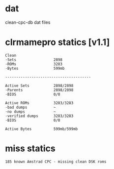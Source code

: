 # dat
clean-cpc-db dat files

# clrmamepro statics [v1.1]
```
Clean
·Sets                 2898
·ROMs                 3283
·Bytes                599mb

---------------------------------------

Active Sets           2898/2898
·Parents              2898/2898
·BIOS                 0/0

Active ROMs           3283/3283
·bad dumps            ~
·no dumps             ~
·verified dumps       3283/3283
·BIOS                 0/0

Active Bytes          599mb/599mb
```

# miss statics
```
185 known Amstrad CPC - missing clean DSK roms
```
